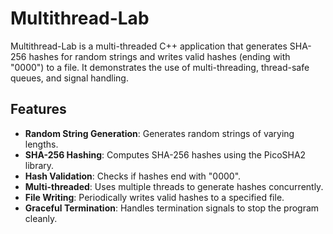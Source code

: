 # Multithread-Lab

Multithread-Lab is a multi-threaded C++ application that generates SHA-256 hashes for random strings and writes valid hashes (ending with "0000") to a file. It demonstrates the use of multi-threading, thread-safe queues, and signal handling.

## Features

- **Random String Generation**: Generates random strings of varying lengths.
- **SHA-256 Hashing**: Computes SHA-256 hashes using the PicoSHA2 library.
- **Hash Validation**: Checks if hashes end with "0000".
- **Multi-threaded**: Uses multiple threads to generate hashes concurrently.
- **File Writing**: Periodically writes valid hashes to a specified file.
- **Graceful Termination**: Handles termination signals to stop the program cleanly.